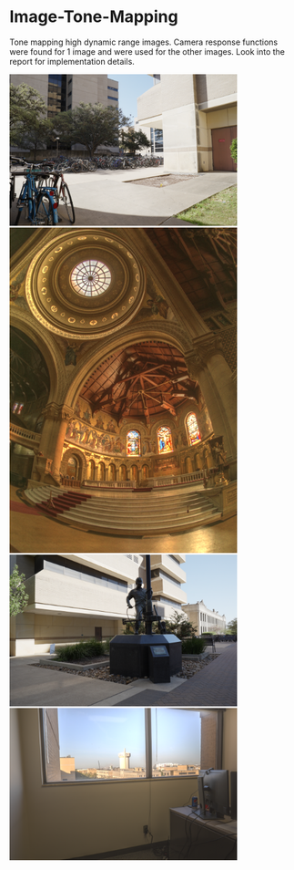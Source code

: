 # Image-Tone-Mapping
Tone mapping high dynamic range images. Camera response functions were found for 1 image and were used for the other images.
Look into the report for implementation details.


<img src="https://github.com/nitinchakravarthy/Image-Tone-Mapping/blob/master/Results/bicycles.png" width="400">
<img src="https://github.com/nitinchakravarthy/Image-Tone-Mapping/blob/master/Results/chapel_local.png" width="400">
<img src="https://github.com/nitinchakravarthy/Image-Tone-Mapping/blob/master/Results/statue.png" width="400">
<img src="https://github.com/nitinchakravarthy/Image-Tone-Mapping/blob/master/Results/office_local.png" width="400">
